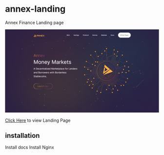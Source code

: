 # annex-landing
Annex Finance Landing page

![image](/Screenshot.png)

[Click Here](https://annex.finance) to view Landing Page


## installation
Install docs
Install Nginx

